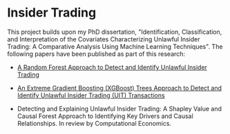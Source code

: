 # Insider Trading


This project builds upon my PhD dissertation, "Identification, Classification, and Interpretation of the Covariates Characterizing Unlawful Insider Trading: A Comparative Analysis Using Machine Learning Techniques". The following papers have been published as part of this research:


- [A Random Forest Approach to Detect and Identify Unlawful Insider Trading](https://link.springer.com/article/10.1007/s10614-025-10993-2)

- [An Extreme Gradient Boosting (XGBoost) Trees Approach to Detect and Identify Unlawful Insider Trading (UIT) Transactions](https://data.scitevents.org/BooksPublishedScitepress.aspx)

- Detecting and Explaining Unlawful Insider Trading: A Shapley Value and Causal Forest Approach to Identifying Key Drivers and Causal Relationships. In review by Computational Economics. 